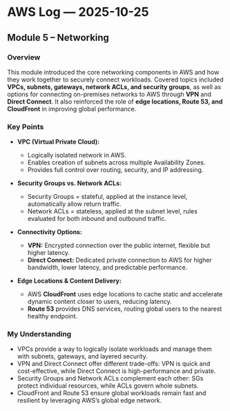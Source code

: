 # AWS Log — 2025-10-25  
## Module 5 – Networking  

### Overview  
This module introduced the core networking components in AWS and how they work together to securely connect workloads. Covered topics included **VPCs, subnets, gateways, network ACLs, and security groups**, as well as options for connecting on-premises networks to AWS through **VPN** and **Direct Connect**. It also reinforced the role of **edge locations, Route 53, and CloudFront** in improving global performance.  

### Key Points  
- **VPC (Virtual Private Cloud):**  
  - Logically isolated network in AWS.  
  - Enables creation of subnets across multiple Availability Zones.  
  - Provides full control over routing, security, and IP addressing.  

- **Security Groups vs. Network ACLs:**  
  - Security Groups = stateful, applied at the instance level, automatically allow return traffic.  
  - Network ACLs = stateless, applied at the subnet level, rules evaluated for both inbound and outbound traffic.  

- **Connectivity Options:**  
  - **VPN:** Encrypted connection over the public internet, flexible but higher latency.  
  - **Direct Connect:** Dedicated private connection to AWS for higher bandwidth, lower latency, and predictable performance.  

- **Edge Locations & Content Delivery:**  
  - AWS **CloudFront** uses edge locations to cache static and accelerate dynamic content closer to users, reducing latency.  
  - **Route 53** provides DNS services, routing global users to the nearest healthy endpoint.  

### My Understanding  
- VPCs provide a way to logically isolate workloads and manage them with subnets, gateways, and layered security.  
- VPN and Direct Connect offer different trade-offs: VPN is quick and cost-effective, while Direct Connect is high-performance and private.  
- Security Groups and Network ACLs complement each other: SGs protect individual resources, while ACLs govern whole subnets.  
- CloudFront and Route 53 ensure global workloads remain fast and resilient by leveraging AWS’s global edge network.  
 
